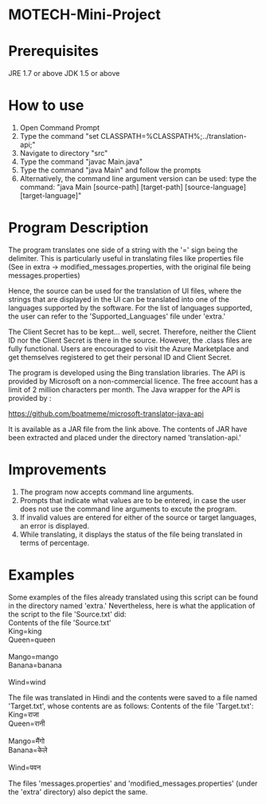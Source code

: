 MOTECH-Mini-Project
===================


Prerequisites
=============
JRE 1.7 or above
JDK 1.5 or above

How to use
==========
1. Open Command Prompt
2. Type the command "set CLASSPATH=%CLASSPATH%;../translation-api;"
3. Navigate to directory "src"
4. Type the command "javac Main.java"
5. Type the command "java Main" and follow the prompts
6. Alternatively, the command line argument version can be used: type the command:
	"java Main [source-path] [target-path] [source-language] [target-language]"

Program Description
====================
The program translates one side of a string with the '=' sign being the delimiter. This is particularly useful in translating files like properties file (See in extra -> modified_messages.properties, with the original file being messages.properties)

Hence, the source can be used for the translation of UI files, where the strings that are displayed in the UI can be translated into one of the languages supported by the software. For the list of languages supported, the user can refer to the 'Supported_Languages' file under 'extra.'

The Client Secret has to be kept... well, secret. Therefore, neither the Client ID nor the Client Secret is there in the source. However, the .class files are fully functional. Users are encouraged to visit the Azure Marketplace and get themselves registered to get their personal ID and Client Secret.

The program is developed using the Bing translation libraries. The API is provided by Microsoft on a non-commercial licence. The free account has a limit of 2 million characters per month. The Java wrapper for the API is provided by :

https://github.com/boatmeme/microsoft-translator-java-api

It is available as a JAR file from the link above. The contents of JAR have been extracted and placed under the directory named 'translation-api.'

Improvements
=============

1. The program now accepts command line arguments.
2. Prompts that indicate what values are to be entered, in case the user does not use the command line arguments to excute the program.
3. If invalid values are entered for either of the source or target languages, an error is displayed.
4. While translating, it displays the status of the file being translated in terms of percentage.

Examples
=========
Some examples of the files already translated using this script can be found in the directory named 'extra.'
Nevertheless, here is what the application of the script to the file 'Source.txt' did:
<br/>
Contents of the file 'Source.txt'
<br/>
King=king<br/>
Queen=queen<br/>
<br/>
Mango=mango<br/>
Banana=banana<br/>
<br/>
Wind=wind<br/>

The file was translated in Hindi and the contents were saved to a file named 'Target.txt', whose contents are as follows:
Contents of the file 'Target.txt':<br/>
King=राजा<br/>
Queen=रानी<br/>
<br/>
Mango=मैंगो<br/>
Banana=केले<br/>
<br/>
Wind=पवन<br/>

The files 'messages.properties' and 'modified_messages.properties' (under the 'extra' directory) also depict the same. 
